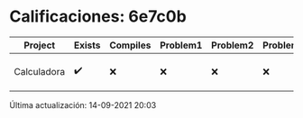# Calificaciones: 6e7c0b
|Project|Exists|Compiles|Problem1|Problem2|Problem3|Extra|CommitHash|CommitDate|CheckDate|Comments|DueDate|Grade|
|-|-|-|-|-|-|-|-|-|-|-|-|-|
|Calculadora|✔️|❌|❌|❌|❌|❌|9d69fa80b589e67d5596cecd29c871f3f976e415|14-09-2021 19:23:21|14-09-2021 20:03:12|Tu código no compila|17-09-2021 21:00:00|5.0|

Última actualización: 14-09-2021 20:03